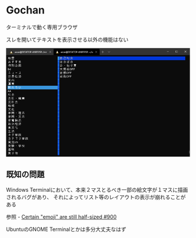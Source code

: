 # Gochan

ターミナルで動く専用ブラウザ

スレを開いてテキストを表示させる以外の機能はない

![image](doc/gochan.gif)

## 既知の問題

Windows Terminalにおいて、本来２マスとるべき一部の絵文字が１マスに描画されるバグがあり、
それによってリスト等のレイアウトの表示が崩れることがある

参照 - [Certain "emoji" are still half-sized #900](https://github.com/microsoft/terminal/issues/900)

UbuntuのGNOME Terminalとかは多分大丈夫なはず
